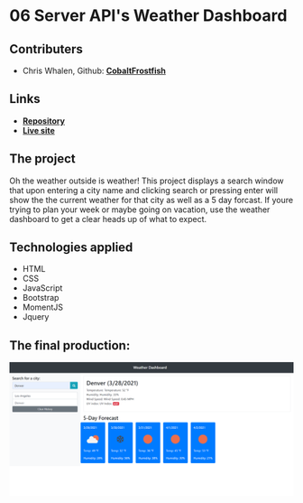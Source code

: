 # 06 Server API's Weather Dashboard

## Contributers
* Chris Whalen, Github: **[CobaltFrostfish](https://github.com/CobaltFrostfish)**

## Links
* **[Repository](https://github.com/CobaltFrostfish/weather-dashboard)**
* **[Live site](https://cobaltfrostfish.github.io/weather-dashboard/)**

## The project
Oh the weather outside is weather! This project displays a search window that upon entering a city name and clicking search or pressing enter will show the the current weather for that city as well as a 5 day forcast. If youre trying to plan your week or maybe going on vacation, use the weather dashboard to get a clear heads up of what to expect.

## Technologies applied
* HTML
* CSS
* JavaScript
* Bootstrap
* MomentJS
* Jquery

## The final production:
![Weather Dashboard](./assets/wx-ss.png)